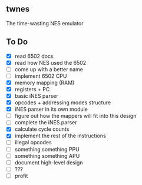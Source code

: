 ## twnes

The time-wasting NES emulator

## To Do

* [x] read 6502 docs
* [x] read how NES used the 6502
* [ ] come up with a better name
* [ ] implement 6502 CPU
 * [x] memory mapping (RAM)
 * [x] registers + PC
 * [x] basic iNES parser
 * [x] opcodes + addressing modes structure
 * [x] iNES parser in its own module
 * [ ] figure out how the mappers will fit into this design
 * [ ] complete the iNES parser
 * [x] calculate cycle counts
 * [x] implement the rest of the instructions
 * [ ] illegal opcodes
* [ ] something something PPU
* [ ] something something APU
* [ ] document high-level design
* [ ] ???
* [ ] profit
